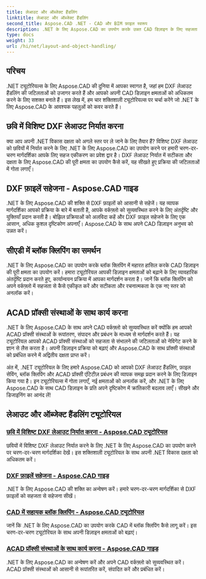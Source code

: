 ```yaml
---
title: लेआउट और ऑब्जेक्ट हैंडलिंग
linktitle: लेआउट और ऑब्जेक्ट हैंडलिंग
second_title: Aspose.CAD .NET - CAD और BIM फ़ाइल स्वरूप
description: .NET के लिए Aspose.CAD का उपयोग करके उन्नत CAD डिज़ाइन के लिए सहजता से मास्टर DXF लेआउट निर्यात, फ़ाइल सेविंग, ब्लॉक क्लिपिंग और ACAD प्रॉक्सी एंटिटीज़।
type: docs
weight: 33
url: /hi/net/layout-and-object-handling/
---
```


## परिचय

.NET ट्यूटोरियल्स के लिए Aspose.CAD की दुनिया में आपका स्वागत है, जहां हम DXF लेआउट हैंडलिंग की जटिलताओं को उजागर करते हैं और आपको अपनी CAD डिज़ाइन क्षमताओं को अधिकतम करने के लिए सशक्त बनाते हैं। इस लेख में, हम चार शक्तिशाली ट्यूटोरियल्स पर चर्चा करेंगे जो .NET के लिए Aspose.CAD के आवश्यक पहलुओं को कवर करते हैं।

 ## छवि में विशिष्ट DXF लेआउट निर्यात करना

क्या आप अपनी .NET विकास दक्षता को अगले स्तर पर ले जाने के लिए तैयार हैं? विशिष्ट DXF लेआउट को छवियों में निर्यात करने के लिए .NET के लिए Aspose.CAD का उपयोग करने पर हमारी चरण-दर-चरण मार्गदर्शिका आपके लिए सहज एकीकरण का प्रवेश द्वार है। DXF लेआउट निर्यात में सटीकता और दक्षता के लिए Aspose.CAD की पूरी क्षमता का उपयोग कैसे करें, यह सीखते हुए प्रक्रिया की जटिलताओं में गोता लगाएँ।

 ## DXF फ़ाइलें सहेजना - Aspose.CAD गाइड

.NET के लिए Aspose.CAD की शक्ति से DXF फ़ाइलों को आसानी से सहेजें। यह व्यापक मार्गदर्शिका आपको प्रक्रिया के बारे में बताती है, आपके वर्कफ़्लो को सुव्यवस्थित करने के लिए अंतर्दृष्टि और युक्तियाँ प्रदान करती है। बोझिल प्रक्रियाओं को अलविदा कहें और DXF फ़ाइल सहेजने के लिए एक आसान, अधिक कुशल दृष्टिकोण अपनाएँ। Aspose.CAD के साथ अपने CAD डिज़ाइन अनुभव को उन्नत करें।

 ## सीएडी में ब्लॉक क्लिपिंग का समर्थन

.NET के लिए Aspose.CAD का उपयोग करके ब्लॉक क्लिपिंग में महारत हासिल करके CAD डिज़ाइन की पूरी क्षमता का उपयोग करें। हमारा ट्यूटोरियल आपकी डिज़ाइन क्षमताओं को बढ़ाने के लिए व्यावहारिक अंतर्दृष्टि प्रदान करते हुए, कार्यान्वयन प्रक्रिया में आपका मार्गदर्शन करता है। जानें कि ब्लॉक क्लिपिंग को अपने वर्कफ़्लो में सहजता से कैसे एकीकृत करें और सटीकता और रचनात्मकता के एक नए स्तर को अनलॉक करें।

 ## ACAD प्रॉक्सी संस्थाओं के साथ कार्य करना

.NET के लिए Aspose.CAD के साथ अपने CAD वर्कफ़्लो को सुव्यवस्थित करें क्योंकि हम आपको ACAD प्रॉक्सी संस्थाओं के रूपांतरण, संपादन और प्रबंधन के माध्यम से मार्गदर्शन करते हैं। यह ट्यूटोरियल आपको ACAD प्रॉक्सी संस्थाओं को सहजता से संभालने की जटिलताओं को नेविगेट करने के ज्ञान से लैस करता है। अपनी डिज़ाइन प्रक्रिया को बढ़ाएं और Aspose.CAD के साथ प्रॉक्सी संस्थाओं को प्रबंधित करने में अद्वितीय दक्षता प्राप्त करें।

अंत में, .NET ट्यूटोरियल के लिए हमारे Aspose.CAD को आपको DXF लेआउट हैंडलिंग, फ़ाइल सेविंग, ब्लॉक क्लिपिंग और ACAD प्रॉक्सी एंटिटीज़ प्रबंधन की व्यापक समझ प्रदान करने के लिए डिज़ाइन किया गया है। इन ट्यूटोरियल्स में गोता लगाएँ, नई क्षमताओं को अनलॉक करें, और .NET के लिए Aspose.CAD के साथ CAD डिज़ाइन के प्रति अपने दृष्टिकोण में क्रांतिकारी बदलाव लाएँ। सीखने और डिजाइनिंग का आनंद लें!
## लेआउट और ऑब्जेक्ट हैंडलिंग ट्यूटोरियल
### [छवि में विशिष्ट DXF लेआउट निर्यात करना - Aspose.CAD ट्यूटोरियल](./exporting-specific-dxf-layout-to-image/)
छवियों में विशिष्ट DXF लेआउट निर्यात करने के लिए .NET के लिए Aspose.CAD का उपयोग करने पर चरण-दर-चरण मार्गदर्शिका देखें। इस शक्तिशाली ट्यूटोरियल के साथ अपनी .NET विकास दक्षता को अधिकतम करें।
### [DXF फ़ाइलें सहेजना - Aspose.CAD गाइड](./saving-dxf-files/)
.NET के लिए Aspose.CAD की शक्ति का अन्वेषण करें। हमारे चरण-दर-चरण मार्गदर्शिका से DXF फ़ाइलों को सहजता से सहेजना सीखें।
### [CAD में सहायक ब्लॉक क्लिपिंग - Aspose.CAD ट्यूटोरियल](./supporting-block-clipping-in-cad/)
जानें कि .NET के लिए Aspose.CAD का उपयोग करके CAD में ब्लॉक क्लिपिंग कैसे लागू करें। इस चरण-दर-चरण ट्यूटोरियल के साथ अपनी डिज़ाइन क्षमताओं को बढ़ाएं।
### [ACAD प्रॉक्सी संस्थाओं के साथ कार्य करना - Aspose.CAD गाइड](./working-with-acad-proxy-entities/)
.NET के लिए Aspose.CAD का अन्वेषण करें और अपने CAD वर्कफ़्लो को सुव्यवस्थित करें। ACAD प्रॉक्सी संस्थाओं को आसानी से रूपांतरित करें, संपादित करें और प्रबंधित करें।